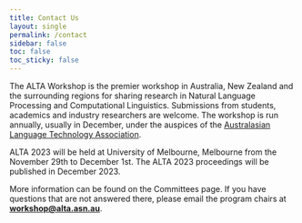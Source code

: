 ```yaml
---
title: Contact Us
layout: single
permalink: /contact
sidebar: false
toc: false
toc_sticky: false
---
```


The ALTA Workshop is the premier workshop in Australia, New Zealand and the surrounding regions for sharing research in Natural Language Processing and Computational Linguistics. Submissions from students, academics and industry researchers are welcome. The workshop is run annually, usually in December, under the auspices of the [Australasian Language Technology Association](https://www.alta.asn.au/).

ALTA 2023 will be held at University of Melbourne, Melbourne from the November 29th to December 1st. The ALTA 2023 proceedings will be published in December 2023.

More information can be found on the Committees page. If you have questions that are not answered there, please email the program chairs at **workshop@alta.asn.au**.
